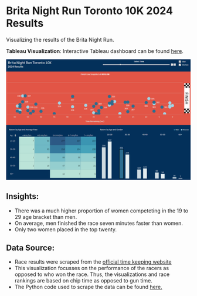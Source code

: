 # Brita Night Run Toronto 10K 2024 Results
Visualizing the results of the Brita Night Run. 

**Tableau Visualization**:
Interactive Tableau dashboard can be found [here](https://public.tableau.com/shared/22DNZ76BW?:display_count=n&:origin=viz_share_link).

![Race Results](https://github.com/TammyCarrick/Brita-Night-Run-2024/blob/main/imgs/Night%20Run%20Dashboard%204.png?raw=true)

## Insights:
- There was a much higher proportion of women competeting in the 19 to 29 age bracket than men.
- On average, men finished the race seven minutes faster than women.
- Only two women placed in the top twenty.

## Data Source:
- Race results were scraped from the [official time keeping website](https://www.startlinetiming.com/en/races/2024/nr_toronto/event/10K/page)
- This visualization focusses on the performance of the racers as opposed to who won the race. Thus, the visualizations and race rankings are based on chip time as opposed to gun time.
- The Python code used to scrape the data can be found [here.](https://github.com/TammyCarrick/Brita-Night-Run-2024/blob/main/race%20stats/parsing_stats.py)
  
<!--- The fields used in t for each racer are:
  - name
  - race #
  - city, province/country
  - event/distance
  - gun time
  - chip time
  - division (determined by gender and age)
  - place
  - place by gender
  - place by division
- Here's a screenshot of the top five records:
  ![top of records](https://github.com/TammyCarrick/Brita-Night-Run-2024/blob/main/imgs/top%20five%20records.png?raw=true)
  

-->
  

